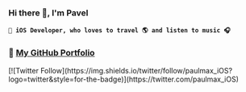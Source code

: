 ### Hi there 👋, I'm Pavel

**` iOS Developer, who loves to travel 🌎 and listen to music 🎧`**

### 💼 **[My GitHub Portfolio](https://github.com/paulmaxgithub/iOS_Developer_Portfolio)**

<div style="display:flex;justify-content:center;">
[![Twitter Follow](https://img.shields.io/twitter/follow/paulmax_iOS?logo=twitter&style=for-the-badge)](https://twitter.com/paulmax_iOS)
</div>



<!--
**paulmaxgithub/paulmaxgithub** is a ✨ _special_ ✨ repository because its `README.md` (this file) appears on your GitHub profile.

Here are some ideas to get you started:

- 🔭 I’m currently working on ...
- 🌱 I’m currently learning ...
- 👯 I’m looking to collaborate on ...
- 🤔 I’m looking for help with ...
- 💬 Ask me about ...
- 📫 How to reach me: ...
- 😄 Pronouns: ...
- ⚡ Fun fact: ...
-->
